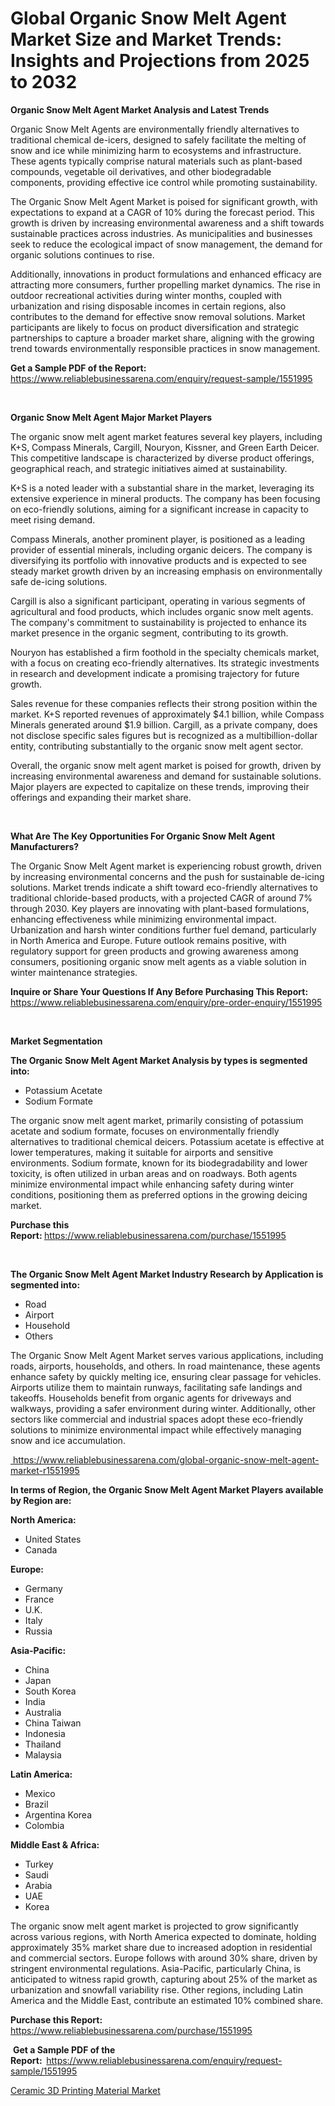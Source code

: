 <p><h1>Global Organic Snow Melt Agent Market Size and Market Trends: Insights and Projections from 2025 to 2032</h1></p><p><strong>Organic Snow Melt Agent Market Analysis and Latest Trends</strong></p>
<p><p>Organic Snow Melt Agents are environmentally friendly alternatives to traditional chemical de-icers, designed to safely facilitate the melting of snow and ice while minimizing harm to ecosystems and infrastructure. These agents typically comprise natural materials such as plant-based compounds, vegetable oil derivatives, and other biodegradable components, providing effective ice control while promoting sustainability.</p><p>The Organic Snow Melt Agent Market is poised for significant growth, with expectations to expand at a CAGR of 10% during the forecast period. This growth is driven by increasing environmental awareness and a shift towards sustainable practices across industries. As municipalities and businesses seek to reduce the ecological impact of snow management, the demand for organic solutions continues to rise. </p><p>Additionally, innovations in product formulations and enhanced efficacy are attracting more consumers, further propelling market dynamics. The rise in outdoor recreational activities during winter months, coupled with urbanization and rising disposable incomes in certain regions, also contributes to the demand for effective snow removal solutions. Market participants are likely to focus on product diversification and strategic partnerships to capture a broader market share, aligning with the growing trend towards environmentally responsible practices in snow management.</p></p>
<p><strong>Get a Sample PDF of the Report:&nbsp;</strong> <a href="https://www.reliablebusinessarena.com/enquiry/request-sample/1551995?utm_campaign=2041&utm_medium=2&utm_source=Github&utm_content=ia&utm_term=01022025&utm_id=organic-snow-melt-agent">https://www.reliablebusinessarena.com/enquiry/request-sample/1551995</a></p>
<p>&nbsp;</p>
<p><strong>Organic Snow Melt Agent Major Market Players</strong></p>
<p><p>The organic snow melt agent market features several key players, including K+S, Compass Minerals, Cargill, Nouryon, Kissner, and Green Earth Deicer. This competitive landscape is characterized by diverse product offerings, geographical reach, and strategic initiatives aimed at sustainability.</p><p>K+S is a noted leader with a substantial share in the market, leveraging its extensive experience in mineral products. The company has been focusing on eco-friendly solutions, aiming for a significant increase in capacity to meet rising demand.</p><p>Compass Minerals, another prominent player, is positioned as a leading provider of essential minerals, including organic deicers. The company is diversifying its portfolio with innovative products and is expected to see steady market growth driven by an increasing emphasis on environmentally safe de-icing solutions.</p><p>Cargill is also a significant participant, operating in various segments of agricultural and food products, which includes organic snow melt agents. The company's commitment to sustainability is projected to enhance its market presence in the organic segment, contributing to its growth.</p><p>Nouryon has established a firm foothold in the specialty chemicals market, with a focus on creating eco-friendly alternatives. Its strategic investments in research and development indicate a promising trajectory for future growth.</p><p>Sales revenue for these companies reflects their strong position within the market. K+S reported revenues of approximately $4.1 billion, while Compass Minerals generated around $1.9 billion. Cargill, as a private company, does not disclose specific sales figures but is recognized as a multibillion-dollar entity, contributing substantially to the organic snow melt agent sector.</p><p>Overall, the organic snow melt agent market is poised for growth, driven by increasing environmental awareness and demand for sustainable solutions. Major players are expected to capitalize on these trends, improving their offerings and expanding their market share.</p></p>
<p>&nbsp;</p>
<p><strong>What Are The Key Opportunities For Organic Snow Melt Agent Manufacturers?</strong></p>
<p><p>The Organic Snow Melt Agent market is experiencing robust growth, driven by increasing environmental concerns and the push for sustainable de-icing solutions. Market trends indicate a shift toward eco-friendly alternatives to traditional chloride-based products, with a projected CAGR of around 7% through 2030. Key players are innovating with plant-based formulations, enhancing effectiveness while minimizing environmental impact. Urbanization and harsh winter conditions further fuel demand, particularly in North America and Europe. Future outlook remains positive, with regulatory support for green products and growing awareness among consumers, positioning organic snow melt agents as a viable solution in winter maintenance strategies.</p></p>
<p><strong>Inquire or Share Your Questions If Any Before Purchasing This Report:</strong> <a href="https://www.reliablebusinessarena.com/enquiry/pre-order-enquiry/1551995?utm_campaign=2041&utm_medium=2&utm_source=Github&utm_content=ia&utm_term=01022025&utm_id=organic-snow-melt-agent">https://www.reliablebusinessarena.com/enquiry/pre-order-enquiry/1551995</a></p>
<p>&nbsp;</p>
<p><strong>Market Segmentation</strong></p>
<p><strong>The Organic Snow Melt Agent Market Analysis by types is segmented into:</strong></p>
<p><ul><li>Potassium Acetate</li><li>Sodium Formate</li></ul></p>
<p><p>The organic snow melt agent market, primarily consisting of potassium acetate and sodium formate, focuses on environmentally friendly alternatives to traditional chemical deicers. Potassium acetate is effective at lower temperatures, making it suitable for airports and sensitive environments. Sodium formate, known for its biodegradability and lower toxicity, is often utilized in urban areas and on roadways. Both agents minimize environmental impact while enhancing safety during winter conditions, positioning them as preferred options in the growing deicing market.</p></p>
<p><strong>Purchase this Report:&nbsp;</strong><a href="https://www.reliablebusinessarena.com/purchase/1551995?utm_campaign=2041&utm_medium=2&utm_source=Github&utm_content=ia&utm_term=01022025&utm_id=organic-snow-melt-agent">https://www.reliablebusinessarena.com/purchase/1551995</a></p>
<p>&nbsp;</p>
<p><strong>The Organic Snow Melt Agent Market Industry Research by Application is segmented into:</strong></p>
<p><ul><li>Road</li><li>Airport</li><li>Household</li><li>Others</li></ul></p>
<p><p>The Organic Snow Melt Agent Market serves various applications, including roads, airports, households, and others. In road maintenance, these agents enhance safety by quickly melting ice, ensuring clear passage for vehicles. Airports utilize them to maintain runways, facilitating safe landings and takeoffs. Households benefit from organic agents for driveways and walkways, providing a safer environment during winter. Additionally, other sectors like commercial and industrial spaces adopt these eco-friendly solutions to minimize environmental impact while effectively managing snow and ice accumulation.</p></p>
<p><a href="https://www.reliablebusinessarena.com/global-organic-snow-melt-agent-market-r1551995?utm_campaign=2041&utm_medium=2&utm_source=Github&utm_content=ia&utm_term=01022025&utm_id=organic-snow-melt-agent">&nbsp;https://www.reliablebusinessarena.com/global-organic-snow-melt-agent-market-r1551995</a></p>
<p><strong>In terms of Region, the Organic Snow Melt Agent Market Players available by Region are:</strong></p>
<p>
    <p> <strong> North America: </strong>
        <ul>
            <li>United States</li>
            <li>Canada</li>
        </ul>
        </p> 
    <p> <strong> Europe: </strong>
        <ul>
            <li>Germany</li>
            <li>France</li>
            <li>U.K.</li>
            <li>Italy</li>
            <li>Russia</li>
        </ul>
        </p> 
    <p> <strong> Asia-Pacific: </strong>
        <ul>
            <li>China</li>
            <li>Japan</li>
            <li>South Korea</li>
            <li>India</li>
            <li>Australia</li>
            <li>China Taiwan</li>
            <li>Indonesia</li>
            <li>Thailand</li>
            <li>Malaysia</li>
        </ul>
        </p> 
    <p> <strong> Latin America: </strong>
        <ul>
            <li>Mexico</li>
            <li>Brazil</li>
            <li>Argentina Korea</li>
            <li>Colombia</li>
        </ul>
        </p> 
    <p> <strong> Middle East & Africa: </strong>
        <ul>
            <li>Turkey</li>
            <li>Saudi</li>
            <li>Arabia</li>
            <li>UAE</li>
            <li>Korea</li>
        </ul>
    </p>
    </p>
<p><p>The organic snow melt agent market is projected to grow significantly across various regions, with North America expected to dominate, holding approximately 35% market share due to increased adoption in residential and commercial sectors. Europe follows with around 30% share, driven by stringent environmental regulations. Asia-Pacific, particularly China, is anticipated to witness rapid growth, capturing about 25% of the market as urbanization and snowfall variability rise. Other regions, including Latin America and the Middle East, contribute an estimated 10% combined share.</p></p>
<p><strong>Purchase this Report: </strong><a href="https://www.reliablebusinessarena.com/purchase/1551995?utm_campaign=2041&utm_medium=2&utm_source=Github&utm_content=ia&utm_term=01022025&utm_id=organic-snow-melt-agent">https://www.reliablebusinessarena.com/purchase/1551995</a></p>
<p>&nbsp;<strong>Get a Sample PDF of the Report:&nbsp;&nbsp;</strong><a href="https://www.reliablebusinessarena.com/enquiry/request-sample/1551995?utm_campaign=2041&utm_medium=2&utm_source=Github&utm_content=ia&utm_term=01022025&utm_id=organic-snow-melt-agent">https://www.reliablebusinessarena.com/enquiry/request-sample/1551995</a></p>
<p><strong></strong></p>
<p><p><a href="https://github.com/JakirUddin651/Market-Research-Report-List-1/blob/main/ceramic-3d-printing-material-market.md?utm_campaign=2041&utm_medium=2&utm_source=Github&utm_content=ia&utm_term=01022025&utm_id=organic-snow-melt-agent">Ceramic 3D Printing Material Market</a></p></p>